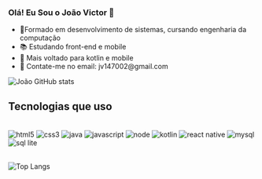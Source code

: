 ### Olá! Eu Sou o João Victor 🤙

<ul>
 <li>
    🏫Formado em desenvolvimento de sistemas, cursando engenharia da computação
 </li>
 <li>   
    📚 Estudando front-end e mobile
 </li>
 <li>
    👯 Mais voltado para kotlin e mobile
 </li>
 <li>
    📧 Contate-me no email: jv147002@gmail.com
 </li>
</ul>

![João GitHub stats](https://github-readme-stats.vercel.app/api?username=Ratinho253&show_icons=true&theme=synthwave)

## Tecnologias que uso  

<div style="display: inline_block"><br>
  <img align="center" alt="html5" src="https://img.shields.io/badge/HTML5-E34F26?style=for-the-badge&logo=html5&logoColor=white">
   <img align="center" alt="css3" src="https://img.shields.io/badge/CSS3-1572B6?style=for-the-badge&logo=css3&logoColor=white">
    <img align="center" alt="java" src="https://img.shields.io/badge/Java-ED8B00?style=for-the-badge&logo=java&logoColor=white">
     <img align="center" alt="javascript" src="https://img.shields.io/badge/JavaScript-323330?style=for-the-badge&logo=javascript&logoColor=F7DF1E"> 
  <img align="center" alt="node" src="https://img.shields.io/badge/Node.js-43853D?style=for-the-badge&logo=node.js&logoColor=white"> 
   <img align="center" alt="kotlin" src="https://img.shields.io/badge/Kotlin-0095D5?&style=for-the-badge&logo=kotlin&logoColor=white"> 
    <img align="center" alt="react native" src="https://img.shields.io/badge/React_Native-20232A?style=for-the-badge&logo=react&logoColor=61DAFB">
 <img align="center" alt="mysql" src="https://img.shields.io/badge/MySQL-00000F?style=for-the-badge&logo=mysql&logoColor=white">
 <img align="center" alt="sql lite" src="https://img.shields.io/badge/SQLite-07405E?style=for-the-badge&logo=sqlite&logoColor=white">
      
</div></br>


![Top Langs](https://github-readme-stats.vercel.app/api/top-langs/?username=Ratinho253&layout=compact&&_icons=true&theme=synthwave)
